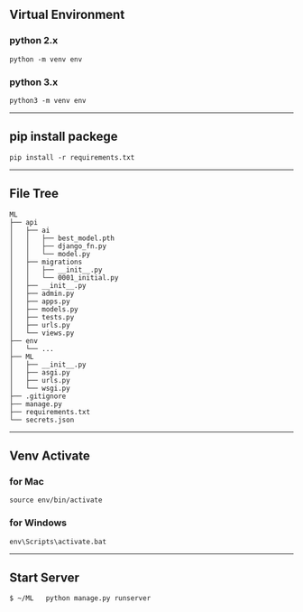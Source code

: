 ## Virtual Environment

### python 2.x
```
python -m venv env
```

### python 3.x
```
python3 -m venv env
```

---

## pip install packege

```
pip install -r requirements.txt
```

---

## File Tree

```
ML
├── api
│   ├── ai
│   │   ├── best_model.pth
│   │   ├── django_fn.py
│   │   └── model.py
│   ├── migrations
│   │   ├── __init__.py
│   │   └── 0001_initial.py
│   ├── __init__.py
│   ├── admin.py
│   ├── apps.py
│   ├── models.py
│   ├── tests.py
│   ├── urls.py
│   └── views.py
├── env
│   └── ...
├── ML
│   ├── __init__.py
│   ├── asgi.py
│   ├── urls.py
│   └── wsgi.py
├── .gitignore
├── manage.py
├── requirements.txt
└── secrets.json
``` 

---

## Venv Activate

### for Mac
```
source env/bin/activate
```

### for Windows
```
env\Scripts\activate.bat
```


---

## Start Server
```
$ ~/ML   python manage.py runserver
```